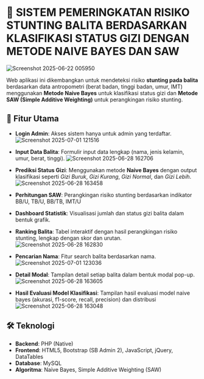 # 🧠 SISTEM PEMERINGKATAN RISIKO STUNTING BALITA BERDASARKAN KLASIFIKASI STATUS GIZI DENGAN METODE NAIVE BAYES DAN SAW 

![Screenshot 2025-06-22 005950](https://github.com/user-attachments/assets/69816d27-6d42-4e9b-99eb-472820fef4ab)

Web aplikasi ini dikembangkan untuk mendeteksi risiko **stunting pada balita** berdasarkan data antropometri (berat badan, tinggi badan, umur, IMT) menggunakan **Metode Naive Bayes** untuk klasifikasi status gizi dan **Metode SAW (Simple Additive Weighting)** untuk perangkingan risiko stunting.

## 🚀 Fitur Utama

- **Login Admin**: Akses sistem hanya untuk admin yang terdaftar.
  ![Screenshot 2025-07-01 121516](https://github.com/user-attachments/assets/7163114b-a91f-47e5-8320-e54b54076499)

- **Input Data Balita**: Formulir input data lengkap (nama, jenis kelamin, umur, berat, tinggi).
  ![Screenshot 2025-06-28 162706](https://github.com/user-attachments/assets/70f989f6-1c83-41b6-85e7-8d40ab5cfbe9)

- **Prediksi Status Gizi**: Menggunakan metode **Naive Bayes** dengan output klasifikasi seperti *Gizi Buruk*, *Gizi Kurang*, *Gizi Normal*, dan *Gizi Lebih*.
  ![Screenshot 2025-06-28 163458](https://github.com/user-attachments/assets/9e0f5378-9b2b-4ba1-aace-edd27768d5cb)

- **Perhitungan SAW**: Perangkingan risiko stunting berdasarkan indikator BB/U, TB/U, BB/TB, IMT/U
- **Dashboard Statistik**: Visualisasi jumlah dan status gizi balita dalam bentuk grafik.
- **Ranking Balita**: Tabel interaktif dengan hasil perangkingan risiko stunting, lengkap dengan skor dan urutan.
  ![Screenshot 2025-06-28 162830](https://github.com/user-attachments/assets/24e14058-cb97-4aa8-9ff2-1799a045ff72)

- **Pencarian Nama**: Fitur search balita berdasarkan nama.
  ![Screenshot 2025-07-01 123036](https://github.com/user-attachments/assets/9f0d6241-d3af-4998-9ab8-bae6a2050c52)

- **Detail Modal**: Tampilan detail setiap balita dalam bentuk modal pop-up.
  ![Screenshot 2025-06-28 163605](https://github.com/user-attachments/assets/db5cabbb-a724-419d-83a2-2cef4144fbc6)

- **Hasil Evaluasi Model Klasifikasi**: Tampilan hasil evaluasi model naive bayes (akurasi, f1-score, recall, precision) dan distribusi
  ![Screenshot 2025-06-28 163048](https://github.com/user-attachments/assets/5f5aadcf-96d6-4e0f-a4d7-824231025bcb)

  
## 🛠️ Teknologi

- **Backend**: PHP (Native)
- **Frontend**: HTML5, Bootstrap (SB Admin 2), JavaScript, jQuery, DataTables
- **Database**: MySQL
- **Algoritma**: Naive Bayes, Simple Additive Weighting (SAW)


